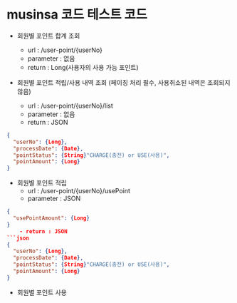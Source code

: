 # musinsa 코드 테스트 코드

+ 회원별 포인트 합계 조회  
    - url : /user-point/{userNo}
    - parameter : 없음
    - return : Long(사용자의 사용 가능 포인트)
    
     
+ 회원별 포인트 적립/사용 내역 조회 (페이징 처리 필수, 사용취소된 내역은 조회되지 않음)
    - url : /user-point/{userNo}/list
    - parameter : 없음
    - return : JSON
```json 
{
  "userNo": {Long},
  "processDate": {Date},
  "pointStatus": {String}"CHARGE(충전) or USE(사용)",
  "pointAmount": {Long}
}
````
    
     
+ 회원별 포인트 적립
    - url : /user-point/{userNo}/usePoint
    - parameter : JSON 
```json 
{
  "usePointAmount": {Long}
}
    - return : JSON  
```json 
{
  "userNo": {Long},
  "processDate": {Date},
  "pointStatus": {String}"CHARGE(충전) or USE(사용)",
  "pointAmount": {Long}
}
````
    
    
+ 회원별 포인트 사용
